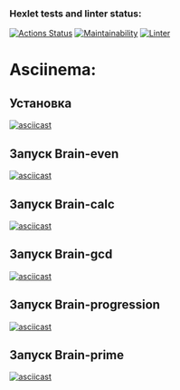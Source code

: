 ### Hexlet tests and linter status:
[![Actions Status](https://github.com/kakkoiirus/frontend-project-lvl1/workflows/hexlet-check/badge.svg)](https://github.com/kakkoiirus/frontend-project-lvl1/actions)
[![Maintainability](https://api.codeclimate.com/v1/badges/7772a92c10c1a27579c2/maintainability)](https://codeclimate.com/github/kakkoiirus/frontend-project-lvl1/maintainability)
[![Linter](https://github.com/kakkoiirus/frontend-project-lvl1/workflows/linter/badge.svg)](https://github.com/kakkoiirus/frontend-project-lvl1/actions)

Asciinema:
=============

Установка
----------
[![asciicast](https://asciinema.org/a/yLCCyHEwflYgpT9AiZQqJHqQ9.svg)](https://asciinema.org/a/yLCCyHEwflYgpT9AiZQqJHqQ9)

Запуск Brain-even
----------
[![asciicast](https://asciinema.org/a/8MBcSEdxwCwxbxaQEpgtQBQNq.svg)](https://asciinema.org/a/8MBcSEdxwCwxbxaQEpgtQBQNq)

Запуск Brain-calc
----------
[![asciicast](https://asciinema.org/a/L5VqUCV8R6RIITkx6qoi5pGB8.svg)](https://asciinema.org/a/L5VqUCV8R6RIITkx6qoi5pGB8)

Запуск Brain-gcd
----------
[![asciicast](https://asciinema.org/a/V6pX7EkgIXPyVVDnN7cywmwsT.svg)](https://asciinema.org/a/V6pX7EkgIXPyVVDnN7cywmwsT)

Запуск Brain-progression
----------
[![asciicast](https://asciinema.org/a/c7Z2LwxXDtUiWs2kw39b3ajRA.svg)](https://asciinema.org/a/c7Z2LwxXDtUiWs2kw39b3ajRA)

Запуск Brain-prime
----------
[![asciicast](https://asciinema.org/a/GYXZV7WgOYyI1lMwhkFtZeVBm.svg)](https://asciinema.org/a/GYXZV7WgOYyI1lMwhkFtZeVBm)
